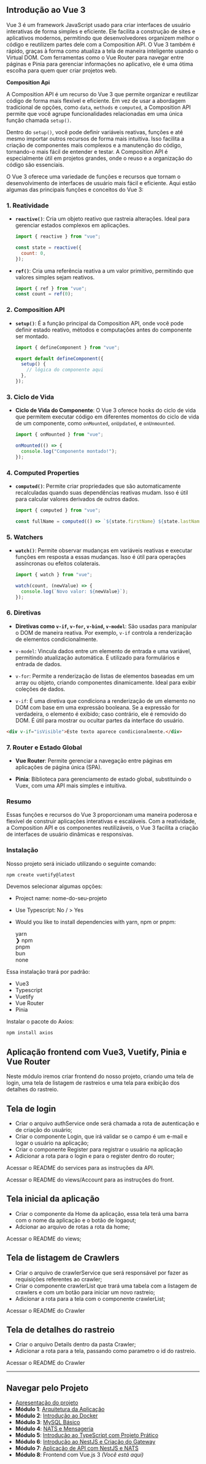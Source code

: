 ## **Introdução ao Vue 3**

Vue 3 é um framework JavaScript usado para criar interfaces de usuário interativas de forma simples e eficiente. Ele facilita a construção de sites e aplicativos modernos, permitindo que desenvolvedores organizem melhor o código e reutilizem partes dele com a Composition API. O Vue 3 também é rápido, graças à forma como atualiza a tela de maneira inteligente usando o Virtual DOM. Com ferramentas como o Vue Router para navegar entre páginas e Pinia para gerenciar informações no aplicativo, ele é uma ótima escolha para quem quer criar projetos web.

**Composition Api**

A Composition API é um recurso do Vue 3 que permite organizar e reutilizar código de forma mais flexível e eficiente. Em vez de usar a abordagem tradicional de opções, como `data`, `methods` e `computed`, a Composition API permite que você agrupe funcionalidades relacionadas em uma única função chamada `setup()`.

Dentro do `setup()`, você pode definir variáveis reativas, funções e até mesmo importar outros recursos de forma mais intuitiva. Isso facilita a criação de componentes mais complexos e a manutenção do código, tornando-o mais fácil de entender e testar. A Composition API é especialmente útil em projetos grandes, onde o reuso e a organização do código são essenciais.

O Vue 3 oferece uma variedade de funções e recursos que tornam o desenvolvimento de interfaces de usuário mais fácil e eficiente. Aqui estão algumas das principais funções e conceitos do Vue 3:

### 1. **Reatividade**

- **`reactive()`**: Cria um objeto reativo que rastreia alterações. Ideal para gerenciar estados complexos em aplicações.

  ```javascript
  import { reactive } from "vue";

  const state = reactive({
    count: 0,
  });
  ```

- **`ref()`**: Cria uma referência reativa a um valor primitivo, permitindo que valores simples sejam reativos.

  ```javascript
  import { ref } from "vue";
  const count = ref(0);
  ```

### 2. **Composition API**

- **`setup()`**: É a função principal da Composition API, onde você pode definir estado reativo, métodos e computações antes do componente ser montado.

  ```javascript
  import { defineComponent } from "vue";

  export default defineComponent({
    setup() {
      // lógica do componente aqui
    },
  });
  ```

### 3. **Ciclo de Vida**

- **Ciclo de Vida do Componente**: O Vue 3 oferece hooks do ciclo de vida que permitem executar código em diferentes momentos do ciclo de vida de um componente, como `onMounted`, `onUpdated`, e `onUnmounted`.

  ```javascript
  import { onMounted } from "vue";

  onMounted(() => {
    console.log("Componente montado!");
  });
  ```

### 4. **Computed Properties**

- **`computed()`**: Permite criar propriedades que são automaticamente recalculadas quando suas dependências reativas mudam. Isso é útil para calcular valores derivados de outros dados.

  ```javascript
  import { computed } from "vue";

  const fullName = computed(() => `${state.firstName} ${state.lastName}`);
  ```

### 5. **Watchers**

- **`watch()`**: Permite observar mudanças em variáveis reativas e executar funções em resposta a essas mudanças. Isso é útil para operações assíncronas ou efeitos colaterais.

  ```javascript
  import { watch } from "vue";

  watch(count, (newValue) => {
    console.log(`Novo valor: ${newValue}`);
  });
  ```

### 6. **Diretivas**

- **Diretivas como `v-if`, `v-for`, `v-bind`, `v-model`**: São usadas para manipular o DOM de maneira reativa. Por exemplo, `v-if` controla a renderização de elementos condicionalmente.

- `v-model`: Vincula dados entre um elemento de entrada e uma variável, permitindo atualização automática. É utilizado para formulários e entrada de dados.

- `v-for`: Permite a renderização de listas de elementos baseadas em um array ou objeto, criando componentes dinamicamente. Ideal para exibir coleções de dados.

- `v-if`: É uma diretiva que condiciona a renderização de um elemento no DOM com base em uma expressão booleana. Se a expressão for verdadeira, o elemento é exibido; caso contrário, ele é removido do DOM. É útil para mostrar ou ocultar partes da interface do usuário.

```html
<div v-if="isVisible">Este texto aparece condicionalmente.</div>
```

### 7. **Router e Estado Global**

- **Vue Router**: Permite gerenciar a navegação entre páginas em aplicações de página única (SPA).

- **Pinia**: Biblioteca para gerenciamento de estado global, substituindo o Vuex, com uma API mais simples e intuitiva.

### Resumo

Essas funções e recursos do Vue 3 proporcionam uma maneira poderosa e flexível de construir aplicações interativas e escaláveis. Com a reatividade, a Composition API e os componentes reutilizáveis, o Vue 3 facilita a criação de interfaces de usuário dinâmicas e responsivas.

### Instalação

Nosso projeto será iniciado utilizando o seguinte comando:

```javascript
npm create vuetify@latest
```

Devemos selecionar algumas opções:

- Project name: nome-do-seu-projeto
- Use Typescript: No / > Yes
- Would you like to install dependencies with yarn, npm or pnpm:

  yarn\
   ❯ npm\
   pnpm\
   bun\
   none

Essa instalação trará por padrão:

- Vue3
- Typescript
- Vuetify
- Vue Router
- Pinia

Instalar o pacote do Axios:

```javascript
npm install axios
```

## Aplicação frontend com Vue3, Vuetify, Pinia e Vue Router

Neste módulo iremos criar frontend do nosso projeto, criando uma tela de login, uma tela de listagem de rastreios e uma tela para exibição dos detalhes do rastreio.

## Tela de login

- Criar o arquivo authService onde será chamada a rota de autenticação e de criação do usuário;
- Criar o componente Login, que irá validar se o campo é um e-mail e logar o usuário na aplicação;
- Criar o componente Register para registrar o usuário na aplicação
- Adicionar a rota para o login e para o register dentro do router;

Acessar o README do services para as instruções da API.

Acessar o README do views/Account para as instruções do front.

## Tela inicial da aplicação

- Criar o componente da Home da aplicação, essa tela terá uma barra com o nome da aplicação e o botão de logaout;
- Adcionar ao arquivo de rotas a rota da home;

Acessar o README do views;

## Tela de listagem de Crawlers

- Criar o arquivo de crawlerService que será responsável por fazer as requisições referentes ao crawler;
- Criar o componente crawlerList que trará uma tabela com a listagem de crawlers e com um botão para iniciar um novo rastreio;
- Adicionar a rota para a tela com o componente crawlerList;

Acessar o README do Crawler

## Tela de detalhes do rastreio

- Criar o arquivo Details dentro da pasta Crawler;
- Adicionar a rota para a tela, passando como parametro o id do rastreio.

Acessar o README do Crawler

---

## Navegar pelo Projeto

- [Apresentação do projeto](../README.md)
- **Módulo 1**: [Arquitetura da Aplicação](../dia1/README.md)
- **Módulo 2**: [Introdução ao Docker](../dia2/README.md)
- **Módulo 3**: [MySQL Básico](../dia3/README.md)
- **Módulo 4**: [NATS e Mensageria](../dia4/README.md)
- **Módulo 5**: [Introdução ao TypeScript com Projeto Prático](../dia5/README.md)
- **Módulo 6**: [Introdução ao NestJS e Criação do Gateway](../dia6/README.md)
- **Módulo 7**: [Aplicação de API com NestJS e NATS](../dia7/README.md)
- **Módulo 8**: Frontend com Vue.js 3 *(Você está aqui)*
